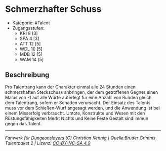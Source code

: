 <!---
Dies ist ein Fanwerk für DUNGEONSLAYERS (C) von Christian Kennig

Quellen:      [Bruder Grimms Talentpaket 2](https://www.f-space.de/ds4/downloads.html)
              [Talentbeschreibungen](https://www.f-space.de/ds4/tools-talentcards.html)
License:      [CC-BY-NC-SA 4.0](https://creativecommons.org/licenses/by-nc-sa/4.0/deed.de)
Richtlinien:  [Fanwerkrichtlinien](https://www.dungeonslayers.net/fanwerk-richtlinien/)
Autor:        Zauberlehrling
-->

  
# Schmerzhafter Schuss  
- Kategorie: #Talent  
- Zugangsstufen:  
  - KRI 8 [3]  
  - SPÄ 4 [3]  
  - ATT 12 [5]  
  - WDL 10 [5]  
  - MDB 12 [5]  
  - WAM 14 [5]  

## Beschreibung  
Pro Talentrang kann der Charakter einmal alle 24 Stunden einen schmerzhaften Steckschuss anbringen, der dem getroffenen Gegner einen Malus von -1 auf alle Würfe auferlegt für eine Anzahl von Runden gleich dem Talentrang, sofern er Schaden verursacht. Der Einsatz des Talents muss vor dem Schießen-Wurf angesagt werden, und die Anwendung ist bei einem Misserfolg verbraucht. Untote, Konstrukte und Wesen mit den Rüstungsfähigkeiten Merkt Nichts und Keine Feste Gestalt sind immun gegen das Talent.


___  
*Fanwerk für [Dungeonslayers](https://www.dungeonslayers.net/) (C) Christian Kennig | Quelle:Bruder Grimms Talentpaket 2 | Lizenz: [CC-BY-NC-SA 4.0](https://creativecommons.org/licenses/by-nc-sa/4.0/deed.de)*  